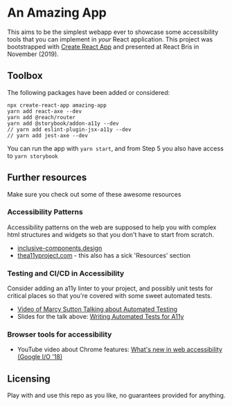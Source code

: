 # An Amazing App

This aims to be the simplest webapp ever to showcase some accessibility tools that you can implement in _your_ React application. This project was bootstrapped with [Create React App](https://github.com/facebook/create-react-app) and presented at React Bris in November (2019).

## Toolbox

The following packages have been added or considered:

```
npx create-react-app amazing-app
yarn add react-axe --dev
yarn add @reach/router
yarn add @storybook/addon-a11y --dev
// yarn add eslint-plugin-jsx-a11y --dev
// yarn add jest-axe --dev
```

You can run the app with `yarn start`, and from Step 5 you also have access to `yarn storybook`

## Further resources

Make sure you check out some of these awesome resources

### Accessibility Patterns

Accessibility patterns on the web are supposed to help you with complex html structures and widgets so that you don't have to start from scratch.

- [inclusive-components.design](http://inclusive-components.design)
- [thea11yproject.com](http://thea11yproject.com) - this also has a sick 'Resources' section


### Testing and CI/CD in Accessibility

Consider adding an a11y linter to your project, and possibly unit tests for critical places so that you're covered with some sweet automated tests.

- [Video of Marcy Sutton Talking about Automated Testing](https://www.youtube.com/watch?v=9x-MRZEEONE)
- Slides for the talk above: [Writing Automated Tests for A11y](https://marcysutton.github.io/a11y-and-ci)


### Browser tools for accessibility

- YouTube video about Chrome features: [What's new in web accessibility (Google I/O '18)](https://www.youtube.com/watch?v=wkvslBGkhZY)


## Licensing

Play with and use this repo as you like, no guarantees provided for anything.
